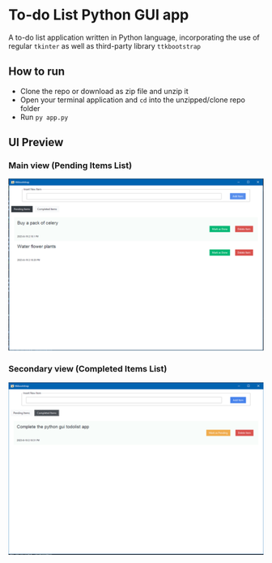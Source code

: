 # To-do List Python GUI app

A to-do list application written in Python language, incorporating the use of regular `tkinter` as well as third-party library `ttkbootstrap`

## How to run

- Clone the repo or download as zip file and unzip it
- Open your terminal application and `cd` into the unzipped/clone repo folder
- Run `py app.py`

## UI Preview

### Main view (Pending Items List)

![pending view](todolist-python-gui_pending.png "Pending Items View")

### Secondary view (Completed Items List)

![completed view](todolist-python-gui_completed.png "Completed Items View")